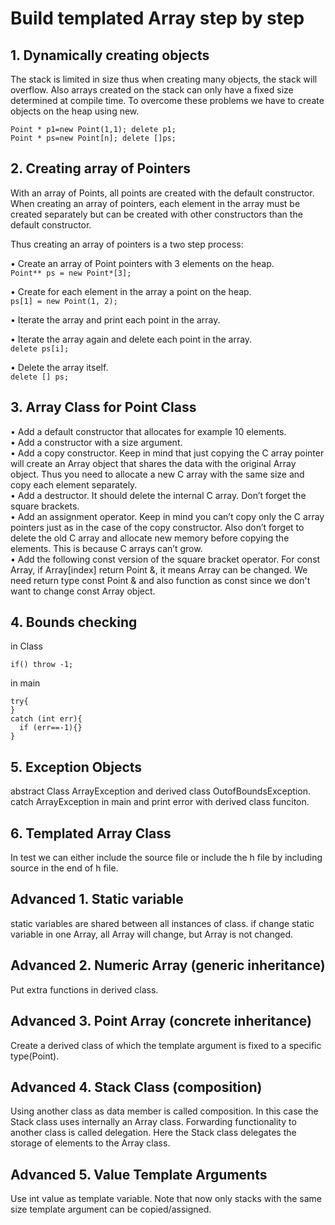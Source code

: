 # Build templated Array step by step
## 1. Dynamically creating objects
The stack is limited in size thus when creating many objects, the stack will overflow. Also arrays created on the stack can only have a fixed size determined at compile time. To overcome these problems we have to create objects on the heap using new.  
```
Point * p1=new Point(1,1); delete p1;
Point * ps=new Point[n]; delete []ps;
```
## 2. Creating array of Pointers
With an array of Points, all points are created with the default constructor.  
When creating an array of pointers, each element in the array must be created separately but can be created with other constructors than the default constructor.  

Thus creating an array of pointers is a two step process:  
  
• Create an array of Point pointers with 3 elements on the heap.  
```Point** ps = new Point*[3];```  
  
• Create for each element in the array a point on the heap.  
```ps[1] = new Point(1, 2);```  
  
• Iterate the array and print each point in the array.  
  
• Iterate the array again and delete each point in the array.  
```delete ps[i];```  
  
• Delete the array itself.  
```delete [] ps;```  
## 3. Array Class for Point Class
• Add a default constructor that allocates for example 10 elements.  
• Add a constructor with a size argument.  
• Add a copy constructor. Keep in mind that just copying the C array pointer will create an Array object that shares the data with the original Array object. Thus you need to allocate a new C array with the same size and copy each element separately.  
• Add a destructor. It should delete the internal C array. Don’t forget the square brackets.  
• Add an assignment operator. Keep in mind you can’t copy only the C array pointers just as in the case of the copy constructor. Also don’t forget to delete the old C array and allocate new memory before copying the elements. This is because C arrays can’t grow.  
• Add the following const version of the square bracket operator. For const Array, if Array[index] return Point &, it means Array can be changed. We need return type const Point & and also function as const since we don't want to change const Array object.  
## 4. Bounds checking
in Class
```
if() throw -1;
```  
in main
```
try{
}
catch (int err){
  if (err==-1){}
}
```  
## 5. Exception Objects
abstract Class ArrayException and derived class OutofBoundsException.  
catch ArrayException in main and print error with derived class funciton.  
## 6. Templated Array Class
In test we can either include the source file or include the h file by including source in the end of h file.  
## Advanced 1. Static variable
static variables are shared between all instances of class. if change static variable in one Array<int>, all Array<int> will change, but Array<double> is not changed.
## Advanced 2. Numeric Array (generic inheritance)
Put extra functions in derived class.  
## Advanced 3. Point Array (concrete inheritance)
Create a derived class of which the template argument is fixed to a specific type(Point).  
## Advanced 4. Stack Class (composition)
Using another class as data member is called composition. In this case the Stack class uses internally an Array class. Forwarding functionality to another class is called delegation. Here the Stack class delegates the storage of elements to the Array class.  
## Advanced 5. Value Template Arguments
Use int value as template variable. Note that now only stacks with the same size template argument can be copied/assigned.  
